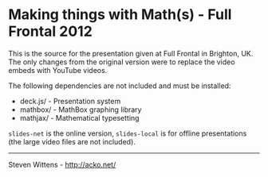 Making things with Math(s) - Full Frontal 2012
==========

This is the source for the presentation given at Full Frontal in Brighton, UK. The only changes from the original version were to replace the video embeds with YouTube videos.

The following dependencies are not included and must be installed:

- deck.js/ - Presentation system
- mathbox/ - MathBox graphing library
- mathjax/ - Mathematical typesetting

`slides-net` is the online version, `slides-local` is for offline presentations (the large video files are not included).

* * *

Steven Wittens - http://acko.net/
